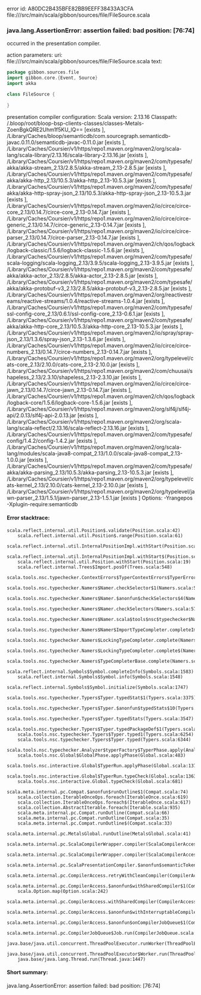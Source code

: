error id: A80DC2B435BFE82BB9EEFF38433A3CFA
file://<WORKSPACE>/src/main/scala/gibbon/sources/file/FileSource.scala
### java.lang.AssertionError: assertion failed: bad position: [76:74]

occurred in the presentation compiler.



action parameters:
uri: file://<WORKSPACE>/src/main/scala/gibbon/sources/file/FileSource.scala
text:
```scala
package gibbon.sources.file
import gibbon.core.{Event, Source}
import akka

class FileSource {
  
}

```


presentation compiler configuration:
Scala version: 2.13.16
Classpath:
<WORKSPACE>/.bloop/root/bloop-bsp-clients-classes/classes-Metals-ZoenBgkQRE2Uhm1f5KU_lQ== [exists ], <HOME>/Library/Caches/bloop/semanticdb/com.sourcegraph.semanticdb-javac.0.11.0/semanticdb-javac-0.11.0.jar [exists ], <HOME>/Library/Caches/Coursier/v1/https/repo1.maven.org/maven2/org/scala-lang/scala-library/2.13.16/scala-library-2.13.16.jar [exists ], <HOME>/Library/Caches/Coursier/v1/https/repo1.maven.org/maven2/com/typesafe/akka/akka-stream_2.13/2.8.5/akka-stream_2.13-2.8.5.jar [exists ], <HOME>/Library/Caches/Coursier/v1/https/repo1.maven.org/maven2/com/typesafe/akka/akka-http_2.13/10.5.3/akka-http_2.13-10.5.3.jar [exists ], <HOME>/Library/Caches/Coursier/v1/https/repo1.maven.org/maven2/com/typesafe/akka/akka-http-spray-json_2.13/10.5.3/akka-http-spray-json_2.13-10.5.3.jar [exists ], <HOME>/Library/Caches/Coursier/v1/https/repo1.maven.org/maven2/io/circe/circe-core_2.13/0.14.7/circe-core_2.13-0.14.7.jar [exists ], <HOME>/Library/Caches/Coursier/v1/https/repo1.maven.org/maven2/io/circe/circe-generic_2.13/0.14.7/circe-generic_2.13-0.14.7.jar [exists ], <HOME>/Library/Caches/Coursier/v1/https/repo1.maven.org/maven2/io/circe/circe-parser_2.13/0.14.7/circe-parser_2.13-0.14.7.jar [exists ], <HOME>/Library/Caches/Coursier/v1/https/repo1.maven.org/maven2/ch/qos/logback/logback-classic/1.5.6/logback-classic-1.5.6.jar [exists ], <HOME>/Library/Caches/Coursier/v1/https/repo1.maven.org/maven2/com/typesafe/scala-logging/scala-logging_2.13/3.9.5/scala-logging_2.13-3.9.5.jar [exists ], <HOME>/Library/Caches/Coursier/v1/https/repo1.maven.org/maven2/com/typesafe/akka/akka-actor_2.13/2.8.5/akka-actor_2.13-2.8.5.jar [exists ], <HOME>/Library/Caches/Coursier/v1/https/repo1.maven.org/maven2/com/typesafe/akka/akka-protobuf-v3_2.13/2.8.5/akka-protobuf-v3_2.13-2.8.5.jar [exists ], <HOME>/Library/Caches/Coursier/v1/https/repo1.maven.org/maven2/org/reactivestreams/reactive-streams/1.0.4/reactive-streams-1.0.4.jar [exists ], <HOME>/Library/Caches/Coursier/v1/https/repo1.maven.org/maven2/com/typesafe/ssl-config-core_2.13/0.6.1/ssl-config-core_2.13-0.6.1.jar [exists ], <HOME>/Library/Caches/Coursier/v1/https/repo1.maven.org/maven2/com/typesafe/akka/akka-http-core_2.13/10.5.3/akka-http-core_2.13-10.5.3.jar [exists ], <HOME>/Library/Caches/Coursier/v1/https/repo1.maven.org/maven2/io/spray/spray-json_2.13/1.3.6/spray-json_2.13-1.3.6.jar [exists ], <HOME>/Library/Caches/Coursier/v1/https/repo1.maven.org/maven2/io/circe/circe-numbers_2.13/0.14.7/circe-numbers_2.13-0.14.7.jar [exists ], <HOME>/Library/Caches/Coursier/v1/https/repo1.maven.org/maven2/org/typelevel/cats-core_2.13/2.10.0/cats-core_2.13-2.10.0.jar [exists ], <HOME>/Library/Caches/Coursier/v1/https/repo1.maven.org/maven2/com/chuusai/shapeless_2.13/2.3.10/shapeless_2.13-2.3.10.jar [exists ], <HOME>/Library/Caches/Coursier/v1/https/repo1.maven.org/maven2/io/circe/circe-jawn_2.13/0.14.7/circe-jawn_2.13-0.14.7.jar [exists ], <HOME>/Library/Caches/Coursier/v1/https/repo1.maven.org/maven2/ch/qos/logback/logback-core/1.5.6/logback-core-1.5.6.jar [exists ], <HOME>/Library/Caches/Coursier/v1/https/repo1.maven.org/maven2/org/slf4j/slf4j-api/2.0.13/slf4j-api-2.0.13.jar [exists ], <HOME>/Library/Caches/Coursier/v1/https/repo1.maven.org/maven2/org/scala-lang/scala-reflect/2.13.16/scala-reflect-2.13.16.jar [exists ], <HOME>/Library/Caches/Coursier/v1/https/repo1.maven.org/maven2/com/typesafe/config/1.4.2/config-1.4.2.jar [exists ], <HOME>/Library/Caches/Coursier/v1/https/repo1.maven.org/maven2/org/scala-lang/modules/scala-java8-compat_2.13/1.0.0/scala-java8-compat_2.13-1.0.0.jar [exists ], <HOME>/Library/Caches/Coursier/v1/https/repo1.maven.org/maven2/com/typesafe/akka/akka-parsing_2.13/10.5.3/akka-parsing_2.13-10.5.3.jar [exists ], <HOME>/Library/Caches/Coursier/v1/https/repo1.maven.org/maven2/org/typelevel/cats-kernel_2.13/2.10.0/cats-kernel_2.13-2.10.0.jar [exists ], <HOME>/Library/Caches/Coursier/v1/https/repo1.maven.org/maven2/org/typelevel/jawn-parser_2.13/1.5.1/jawn-parser_2.13-1.5.1.jar [exists ]
Options:
-Yrangepos -Xplugin-require:semanticdb




#### Error stacktrace:

```
scala.reflect.internal.util.Position$.validate(Position.scala:42)
	scala.reflect.internal.util.Position$.range(Position.scala:61)
	scala.reflect.internal.util.InternalPositionImpl.withStart(Position.scala:237)
	scala.reflect.internal.util.InternalPositionImpl.withStart$(Position.scala:138)
	scala.reflect.internal.util.Position.withStart(Position.scala:19)
	scala.reflect.internal.Trees$Import.posOf(Trees.scala:548)
	scala.tools.nsc.typechecker.ContextErrors$TyperContextErrors$TyperErrorGen$.NotAMemberError(ContextErrors.scala:523)
	scala.tools.nsc.typechecker.Namers$Namer.checkSelector$1(Namers.scala:560)
	scala.tools.nsc.typechecker.Namers$Namer.$anonfun$checkSelectors$4(Namers.scala:576)
	scala.tools.nsc.typechecker.Namers$Namer.checkSelectors(Namers.scala:576)
	scala.tools.nsc.typechecker.Namers$Namer.scala$tools$nsc$typechecker$Namers$Namer$$importSig(Namers.scala:1836)
	scala.tools.nsc.typechecker.Namers$Namer$ImportTypeCompleter.completeImpl(Namers.scala:864)
	scala.tools.nsc.typechecker.Namers$LockingTypeCompleter.complete(Namers.scala:2077)
	scala.tools.nsc.typechecker.Namers$LockingTypeCompleter.complete$(Namers.scala:2075)
	scala.tools.nsc.typechecker.Namers$TypeCompleterBase.complete(Namers.scala:2070)
	scala.reflect.internal.Symbols$Symbol.completeInfo(Symbols.scala:1583)
	scala.reflect.internal.Symbols$Symbol.info(Symbols.scala:1548)
	scala.reflect.internal.Symbols$Symbol.initialize(Symbols.scala:1747)
	scala.tools.nsc.typechecker.Typers$Typer.typedStat$1(Typers.scala:3375)
	scala.tools.nsc.typechecker.Typers$Typer.$anonfun$typedStats$10(Typers.scala:3547)
	scala.tools.nsc.typechecker.Typers$Typer.typedStats(Typers.scala:3547)
	scala.tools.nsc.typechecker.Typers$Typer.typedPackageDef$1(Typers.scala:5925)
	scala.tools.nsc.typechecker.Typers$Typer.typed1(Typers.scala:6254)
	scala.tools.nsc.typechecker.Typers$Typer.typed(Typers.scala:6344)
	scala.tools.nsc.typechecker.Analyzer$typerFactory$TyperPhase.apply(Analyzer.scala:126)
	scala.tools.nsc.Global$GlobalPhase.applyPhase(Global.scala:483)
	scala.tools.nsc.interactive.Global$TyperRun.applyPhase(Global.scala:1370)
	scala.tools.nsc.interactive.Global$TyperRun.typeCheck(Global.scala:1363)
	scala.tools.nsc.interactive.Global.typeCheck(Global.scala:681)
	scala.meta.internal.pc.Compat.$anonfun$runOutline$1(Compat.scala:74)
	scala.collection.IterableOnceOps.foreach(IterableOnce.scala:619)
	scala.collection.IterableOnceOps.foreach$(IterableOnce.scala:617)
	scala.collection.AbstractIterable.foreach(Iterable.scala:935)
	scala.meta.internal.pc.Compat.runOutline(Compat.scala:66)
	scala.meta.internal.pc.Compat.runOutline(Compat.scala:35)
	scala.meta.internal.pc.Compat.runOutline$(Compat.scala:33)
	scala.meta.internal.pc.MetalsGlobal.runOutline(MetalsGlobal.scala:41)
	scala.meta.internal.pc.ScalaCompilerWrapper.compiler(ScalaCompilerAccess.scala:18)
	scala.meta.internal.pc.ScalaCompilerWrapper.compiler(ScalaCompilerAccess.scala:13)
	scala.meta.internal.pc.ScalaPresentationCompiler.$anonfun$semanticTokens$1(ScalaPresentationCompiler.scala:211)
	scala.meta.internal.pc.CompilerAccess.retryWithCleanCompiler(CompilerAccess.scala:182)
	scala.meta.internal.pc.CompilerAccess.$anonfun$withSharedCompiler$1(CompilerAccess.scala:155)
	scala.Option.map(Option.scala:242)
	scala.meta.internal.pc.CompilerAccess.withSharedCompiler(CompilerAccess.scala:154)
	scala.meta.internal.pc.CompilerAccess.$anonfun$withInterruptableCompiler$1(CompilerAccess.scala:92)
	scala.meta.internal.pc.CompilerAccess.$anonfun$onCompilerJobQueue$1(CompilerAccess.scala:209)
	scala.meta.internal.pc.CompilerJobQueue$Job.run(CompilerJobQueue.scala:152)
	java.base/java.util.concurrent.ThreadPoolExecutor.runWorker(ThreadPoolExecutor.java:1095)
	java.base/java.util.concurrent.ThreadPoolExecutor$Worker.run(ThreadPoolExecutor.java:619)
	java.base/java.lang.Thread.run(Thread.java:1447)
```
#### Short summary: 

java.lang.AssertionError: assertion failed: bad position: [76:74]